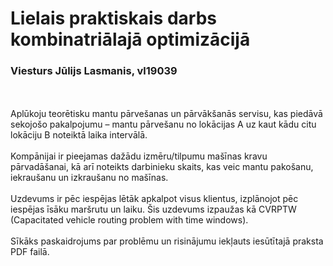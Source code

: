 # Lielais praktiskais darbs kombinatriālajā optimizācijā
### Viesturs Jūlijs Lasmanis, vl19039
<br><br>
Aplūkoju teorētisku mantu pārvešanas un pārvākšanās servisu, kas piedāvā sekojošo pakalpojumu – mantu pārvešanu no lokācijas A uz kaut kādu citu lokāciju B noteiktā laika intervālā.<br><br>
Kompānijai ir pieejamas dažādu izmēru/tilpumu mašīnas kravu pārvadāšanai, kā arī noteikts darbinieku skaits, kas veic mantu pakošanu, iekraušanu un izkraušanu no mašīnas. <br><br>
Uzdevums ir pēc iespējas lētāk apkalpot visus klientus, izplānojot pēc iespējas īsāku maršrutu un laiku. Šis uzdevums izpaužas kā CVRPTW (Capacitated vehicle routing problem with time windows).<br><br>
Sīkāks paskaidrojums par problēmu un risinājumu iekļauts iesūtītajā praksta PDF failā.
